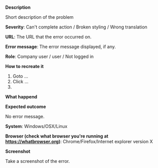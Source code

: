 __Description__

Short description of the problem

__Severity__: Can't complete action / Broken styling / Wrong translation

__URL__: The URL that the error occurred on.

__Error message__: The error message displayed, if any.

__Role__: Company user / user / Not logged in

__How to recreate it__

1. Goto ...
2. Click ...
3.

__What happend__

__Expected outcome__

No error message.

__System__: Windows/OSX/Linux

__Browser (check what browser you're running at https://whatbrowser.org)__: Chrome/Firefox/Internet explorer version X

__Screenshot__

Take a screenshot of the error.

